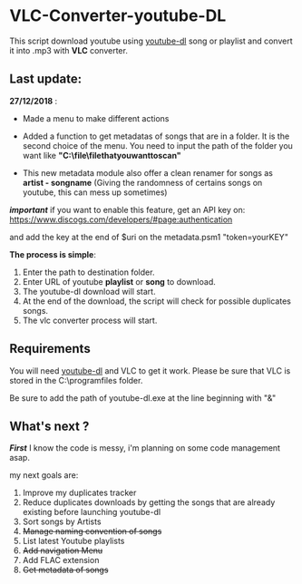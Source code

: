 # VLC-Converter-youtube-DL

This script download youtube using [youtube-dl](https://github.com/rg3/youtube-dl) song or playlist and convert it into .mp3 with **VLC** converter.
## Last update:
**27/12/2018** : 
- Made a menu to make different actions 
- Added a function to get metadatas of songs that are in a folder.
It is the second choice of the menu. You need to input the path of the folder you
want like **"C:\file\filethatyouwanttoscan\"**

- This new metadata module also offer a clean renamer for songs as **artist - songname**
(Giving the randomness of certains songs on youtube, this can mess up sometimes)

**_important_**
if you want to enable this feature, get an API key on:
https://www.discogs.com/developers/#page:authentication

and add the key at the end of $uri on the metadata.psm1
"token=yourKEY"

**The process is simple**:
1. Enter the path to destination folder.
2. Enter URL of youtube **playlist** or **song** to download.
3. The youtube-dl download will start.
4. At the end of the download, the script will check for possible duplicates songs.
5. The vlc converter process will start.

## Requirements
You will need [youtube-dl](https://github.com/rg3/youtube-dl) and VLC to get it work.
Please be sure that VLC is stored in the C:\programfiles folder.

Be sure to add the path of youtube-dl.exe at the line beginning with "&"
## What's next ?
**_First_**
I know the code is messy, i'm planning on some code management asap.

my next goals are:
1. Improve my duplicates tracker
2. Reduce duplicates downloads by getting the songs that are already existing before launching youtube-dl
3. Sort songs by Artists
4. ~~Manage naming convention of songs~~
5. List latest Youtube playlists 
6. ~~Add navigation Menu~~
7. Add FLAC extension
8. ~~Get metadata of songs~~
